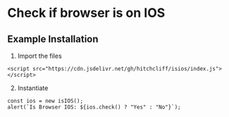 # Check if browser is on IOS

## Example Installation

1. Import the files

```
<script src="https://cdn.jsdelivr.net/gh/hitchcliff/isios/index.js"></script>
```

2. Instantiate

```
const ios = new isIOS();
alert(`Is Browser IOS: ${ios.check() ? "Yes" : "No"}`);
```
